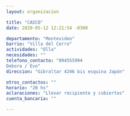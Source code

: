 ```yaml
---
layout: organizacion

title: "CASCO"
date: 2020-05-12 12:21:54 -0300

departamento: "Montevideo"
barrio: "Villa del Cerro"
actividades: "Olla"
necesidades: ""
telefono_contacto: "094555994
Debora / Evo"
direccion: "Gibraltar 4246 bis esquina Japón"

otros_contactos: ""
horario: "20 hs"
aclaraciones: "Llevar recipiente y cubiertos"
cuenta_bancaria: ""

---
```

